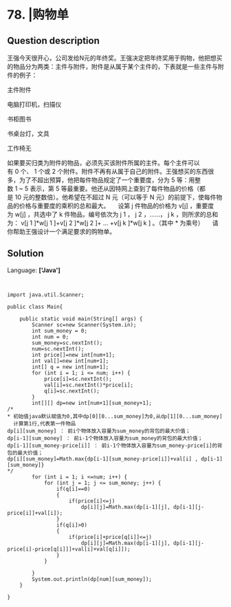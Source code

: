 # 78. |购物单

## Question description


王强今天很开心，公司发给N元的年终奖。王强决定把年终奖用于购物，他把想买的物品分为两类：主件与附件，附件是从属于某个主件的，下表就是一些主件与附件的例子：



主件附件

电脑打印机，扫描仪

书柜图书

书桌台灯，文具

工作椅无


如果要买归类为附件的物品，必须先买该附件所属的主件。每个主件可以有 0 个、 1 个或 2 个附件。附件不再有从属于自己的附件。王强想买的东西很多，为了不超出预算，他把每件物品规定了一个重要度，分为 5 等：用整数 1 ~ 5 表示，第 5 等最重要。他还从因特网上查到了每件物品的价格（都是 10 元的整数倍）。他希望在不超过 N 元（可以等于 N 元）的前提下，使每件物品的价格与重要度的乘积的总和最大。
    设第 j 件物品的价格为 v[j] ，重要度为 w[j] ，共选中了 k 件物品，编号依次为 j 1 ， j 2 ，……， j k ，则所求的总和为：
v[j 1 ]*w[j 1 ]+v[j 2 ]*w[j 2 ]+ … +v[j k ]*w[j k ] 。（其中 * 为乘号）
    请你帮助王强设计一个满足要求的购物单。
 





## Solution

Language: **['Java']**

```


import java.util.Scanner;
 
public class Main{
 
    public static void main(String[] args) {
        Scanner sc=new Scanner(System.in);
        int sum_money = 0;
        int num = 0;           
        sum_money=sc.nextInt();
        num=sc.nextInt();
        int price[]=new int[num+1];
        int val[]=new int[num+1];
        int[] q = new int[num+1];
        for (int i = 1; i <= num; i++) {
            price[i]=sc.nextInt();
            val[i]=sc.nextInt()*price[i];
            q[i]=sc.nextInt();
        }
        int[][] dp=new int[num+1][sum_money+1];
/*
* 初始值java默认赋值为0,其中dp[0][0...sum_money]为0,从dp[1][0...sum_money]
  计算第1行,代表第一件物品
dp[i][sum_money] ： 前i个物体放入容量为sum_money的背包的最大价值；
dp[i-1][sum_money] ： 前i-1个物体放入容量为sum_money的背包的最大价值；
dp[i-1][sum_money-price[i]] ： 前i-1个物体放入容量为sum_money-price[i]的背包的最大价值；
dp[i][sum_money]=Math.max{dp[i-1][sum_money-price[i]]+val[i] , dp[i-1][sum_money]}
*/
        for (int i = 1; i <=num; i++) {
            for (int j = 1; j <= sum_money; j++) {
                if(q[i]==0)
                {
                    if(price[i]<=j)
                        dp[i][j]=Math.max(dp[i-1][j], dp[i-1][j-price[i]]+val[i]);
                }
                if(q[i]>0)
                {
                    if(price[i]+price[q[i]]<=j)
                        dp[i][j]=Math.max(dp[i-1][j], dp[i-1][j-price[i]-price[q[i]]]+val[i]+val[q[i]]);
                }
            }
             
        }
        System.out.println(dp[num][sum_money]);
    }
 
}
```


